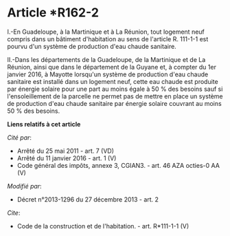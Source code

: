 # Article *R162-2

I.-En Guadeloupe, à la Martinique et à La Réunion, tout logement neuf compris dans un bâtiment d'habitation au sens de
l'article R. 111-1-1 est pourvu d'un système de production d'eau chaude sanitaire. 

II.-Dans les départements de la Guadeloupe, de la Martinique et de La Réunion, ainsi que dans le département de la Guyane et,
à compter du 1er janvier 2016, à Mayotte lorsqu'un système de production d'eau chaude sanitaire est installé dans un logement
neuf, cette eau chaude est produite par énergie solaire pour une part au moins égale à 50 % des besoins sauf si
l'ensoleillement de la parcelle ne permet pas de mettre en place un système de production d'eau chaude sanitaire par énergie
solaire couvrant au moins 50 % des besoins.

**Liens relatifs à cet article**

_Cité par_:

  - Arrêté du 25 mai 2011 - art. 7 (VD)
  - Arrêté du 11 janvier 2016 - art. 1 (V)
  - Code général des impôts, annexe 3, CGIAN3. - art. 46 AZA octies-0 AA (V)

_Modifié par_:

  - Décret n°2013-1296 du 27 décembre 2013 - art. 2

_Cite_:

  - Code de la construction et de l'habitation. - art. R*111-1-1 (V)
